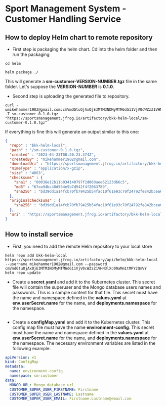 # Sport Management System - Customer Handling Service

## How to deploy Helm chart to remote repository
- First step is packaging the helm chart. Cd into the helm folder and then run the packaging
```shell
cd helm
```
```shell
helm package ./
```
This will generate a **sm-customer-VERSION-NUMBER.tgz** file in the same folder. Let's suppose the **VERSION-NUMBER** is **0.1.0**.
- Second step is uploading the generated file to repository.
```shell
curl -umikehammer1902@gmail.com:cmVmdGtuOjAxOjE3MTM3NDMyMTM6dG11VjV0cWZzZ1VHN3lXc09aMm1tMFY2QmVY -T sm-customer-0.1.0.tgz "https://sportsmanagement.jfrog.io/artifactory/bkk-helm-local/sm-customer-0.1.0.tgz"
```
If everything is fine this will generate an output similar to this one:
```json
{
  "repo" : "bkk-helm-local",
  "path" : "/sm-customer-0.1.0.tgz",
  "created" : "2023-04-23T00:20:23.374Z",
  "createdBy" : "mikehammer1902@gmail.com",
  "downloadUri" : "https://sportsmanagement.jfrog.io/artifactory/bkk-helm-local/sm-customer-0.1.0.tgz",
  "mimeType" : "application/x-gzip",
  "size" : "4063",
  "checksums" : {
    "sha1" : "00036e12b11b034140797f2d060aee62123d66c5",
    "md5" : "67ea94bc48d564e9b7d942f4f2063789",
    "sha256" : "bd39dd1a14fcb70fb79425b54fac10f61e93c70f24792fe842bcea6ebb781f78"
  },
  "originalChecksums" : {
    "sha256" : "bd39dd1a14fcb70fb79425b54fac10f61e93c70f24792fe842bcea6ebb781f78"
  },
  "uri" : "https://sportsmanagement.jfrog.io/artifactory/bkk-helm-local/sm-customer-0.1.0.tgz"
}
```
## How to install service
- First, you need to add the remote Helm repository to your local store
```shell
helm repo add bkk-helm-local https://sportsmanagement.jfrog.io/artifactory/api/helm/bkk-helm-local --username mikehammer1902@gmail.com --password cmVmdGtuOjAxOjE3MTM3NDMyMTM6dG11VjV0cWZzZ1VHN3lXc09aMm1tMFY2QmVY
helm repo update
```
- Create a **secret.yaml** and add it to the Kubernetes cluster. This secret file will contain the superuser and the Mongo database users names and passwords. This is a sample content for that file. This secret must have the name and namespace defined in the **values.yaml** at **env.userSecret.name** for the name, and **deployments.namespace** for the namespace. 
```yaml
```
- Create a **configMap.yaml** and add it to the Kubernetes cluster. This config map file must have the name **environment-config**. This secret must have the name and namespace defined in the **values.yaml** at **env.userSecret.name** for the name, and **deployments.namespace** for the namespace. The necessary environment variables are listed in the following example.
```yaml
apiVersion: v1
kind: ConfigMap
metadata:
  name: environment-config
  namespace: sm-customer
data:
  MONGO_URL: Mongo_database_url
  CUSTOMER_SUPER_USER_FIRSTNAME: Firstname
  CUSTOMER_SUPER_USER_LASTNAME: Lastname
  CUSTOMER_SUPER_USER_EMAIL: Firstname.Lastname@email.com
  ```
